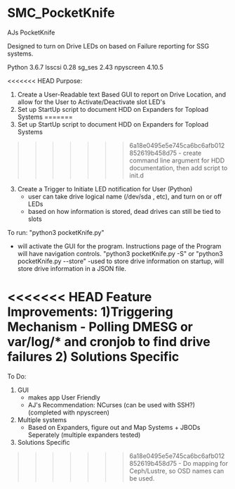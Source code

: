 # SMC_PocketKnife

AJs PocketKnife

Designed to turn on Drive LEDs on based on Failure reporting for SSG systems.

Python 3.6.7
lsscsi 0.28
sg_ses 2.43
npyscreen 4.10.5

<<<<<<< HEAD
Purpose:
1) Create a User-Readable text Based GUI to report on Drive Location, and allow for the 
   User to Activate/Deactivate slot LED's
2) Set up StartUp script to document HDD on Expanders for Topload Systems
=======
1) Set up StartUp script to document HDD on Expanders for Topload Systems
>>>>>>> 6a18e0495e5e745ca6bc6afb012852619b458d75
    - create command line argument for HDD documentation, then add script to init.d 
3) Create a Trigger to Initiate LED notification for User (Python)
    - user can take drive logical name (/dev/sda , etc), and turn on or off LEDs
    - based on how information is stored, dead drives can still be tied to slots

To run:
"python3 pocketKnife.py"
- will activate the GUI for the program. Instructions page of the Program will have navigation controls.
"python3 pocketKnife.py -S" or "python3 pocketKnife.py --store"
-used to store drive information on startup, will store drive information in a JSON file.

<<<<<<< HEAD
Feature Improvements:
1)Triggering Mechanism
    - Polling DMESG or var/log/* and cronjob to find drive failures
2) Solutions Specific
=======
To Do:

1) GUI
    - makes app User Friendly
    - AJ's Recommendation: NCurses (can be used with SSH?) (completed with npyscreen)
2) Multiple systems
    - Based on Expanders, figure out and Map Systems + JBODs Seperately (multiple expanders tested)
3) Solutions Specific
>>>>>>> 6a18e0495e5e745ca6bc6afb012852619b458d75
    - Do mapping for Ceph/Lustre, so OSD names can be used.

